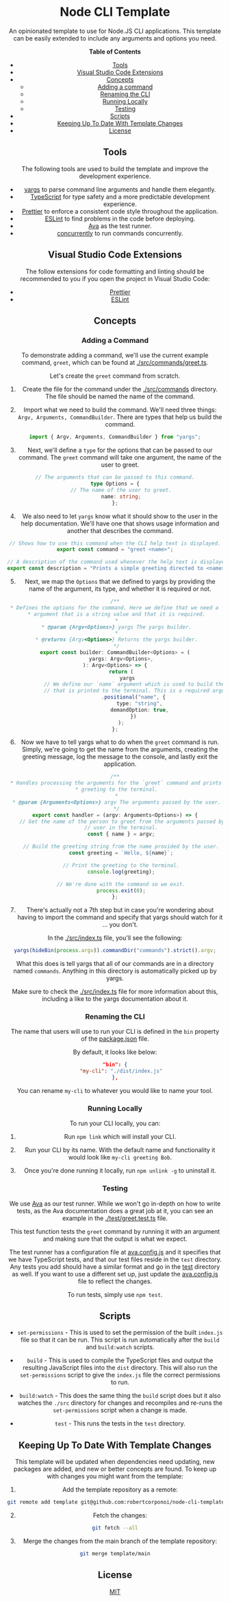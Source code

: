 <div align="center">

# **Node CLI Template**

An opinionated template to use for Node.JS CLI applications. This template can be easily extended to include any arguments and options you need.

<div align="center">

**Table of Contents**

-   [Tools](#tools)
-   [Visual Studio Code Extensions](#visual-studio-code-extensions)
-   [Concepts](#concepts)
    -   [Adding a command](#adding-a-command)
    -   [Renaming the CLI](#renaming-the-cli)
    -   [Running Locally](#running-locally)
    -   [Testing](#testing)
-   [Scripts](#scripts)
-   [Keeping Up To Date With Template Changes](#keeping-up-to-date-with-template-changes)
-   [License](#license)

## Tools

The following tools are used to build the template and improve the development experience.

-   [yargs](https://yargs.js.org/) to parse command line arguments and handle them elegantly.
-   [TypeScript](https://www.typescriptlang.org/) for type safety and a more predictable development experience.
-   [Prettier](https://prettier.io/) to enforce a consistent code style throughout the application.
-   [ESLint](https://eslint.org/) to find problems in the code before deploying.
-   [Ava](https://github.com/avajs/ava) as the test runner.
-   [concurrently](https://github.com/open-cli-tools/concurrently) to run commands concurrently.

## **Visual Studio Code Extensions**

The follow extensions for code formatting and linting should be recommended to you if you open the project in Visual Studio Code:

-   [Prettier](https://marketplace.visualstudio.com/items?itemName=esbenp.prettier-vscode)
-   [ESLint](https://marketplace.visualstudio.com/items?itemName=dbaeumer.vscode-eslint)

## **Concepts**

### **Adding a Command**

To demonstrate adding a command, we'll use the current example command, `greet`, which can be found at [./src/commands/greet.ts](./src/commands/greet.ts).

Let's create the `greet` command from scratch.

1. Create the file for the command under the [./src/commands](./src/commands/) directory. The file should be named the name of the command.

2. Import what we need to build the command. We'll need three things: `Argv, Arguments, CommandBuilder`. There are types that help us build the command.

```ts
import { Argv, Arguments, CommandBuilder } from "yargs";
```

3. Next, we'll define a `type` for the options that can be passed to our command. The `greet` command will take one argument, the name of the user to greet.

```ts
// The arguments that can be passed to this command.
type Options = {
    // The name of the user to greet.
    name: string;
};
```

4. We also need to let `yargs` know what it should show to the user in the help documentation. We'll have one that shows usage information and another that describes the command.

```ts
// Shows how to use this command when the CLI help text is displayed.
export const command = "greet <name>";

// A description of the command used whenever the help text is displayed.
export const description = "Prints a simple greeting directed to <name>";
```

5. Next, we map the `Options` that we defined to yargs by providing the name of the argument, its type, and whether it is required or not.

```ts
/**
 * Defines the options for the command. Here we define that we need a `name`
 * argument that is a string value and that it is required.
 *
 * @param {Argv<Options>} yargs The yargs builder.
 *
 * @returns {Argv<Options>} Returns the yargs builder.
 */
export const builder: CommandBuilder<Options> = (
    yargs: Argv<Options>,
): Argv<Options> => {
    return (
        yargs
            // We define our `name` argument which is used to build the string
            // that is printed to the terminal. This is a required argument.
            .positional("name", {
                type: "string",
                demandOption: true,
            })
    );
};
```

6. Now we have to tell yargs what to do when the `greet` command is run. Simply, we're going to get the name from the arguments, creating the greeting message, log the message to the console, and lastly exit the application.

```ts
/**
 * Handles processing the arguments for the `greet` command and prints the
 * greeting to the terminal.
 *
 * @param {Arguments<Options>} argv The arguments passed by the user.
 */
export const handler = (argv: Arguments<Options>) => {
    // Get the name of the person to greet from the arguments passed by the
    // user in the terminal.
    const { name } = argv;

    // Build the greeting string from the name provided by the user.
    const greeting = `Hello, ${name}`;

    // Print the greeting to the terminal.
    console.log(greeting);

    // We're done with the command so we exit.
    process.exit(0);
};
```

7. There's actually not a 7th step but in case you're wondering about having to import the command and specify that yargs should watch for it ... you don't.

In the [./src/index.ts](./src/index.ts) file, you'll see the following:

```ts
yargs(hideBin(process.argv)).commandDir("commands").strict().argv;
```

What this does is tell yargs that all of our commands are in a directory named `commands`. Anything in this directory is automatically picked up by yargs.

Make sure to check the [./src/index.ts](./src/index.ts) file for more information about this, including a like to the yargs documentation about it.

### **Renaming the CLI**

The name that users will use to run your CLI is defined in the `bin` property of the [package.json](./package.json) file.

By default, it looks like below:

```json
"bin": {
    "my-cli": "./dist/index.js"
},
```

You can rename `my-cli` to whatever you would like to name your tool.

### **Running Locally**

To run your CLI locally, you can:

1. Run `npm link` which will install your CLI.

2. Run your CLI by its name. With the default name and functionality it would look like `my-cli greeting Bob`.

3. Once you're done running it locally, run `npm unlink -g` to uninstall it.

### **Testing**

We use [Ava](https://github.com/avajs/ava) as our test runner. While we won't go in-depth on how to write tests, as the Ava documentation does a great job at it, you can see an example in the [./test/greet.test.ts](./test/greet.test.ts) file.

This test function tests the `greet` command by running it with an argument and making sure that the output is what we expect.

The test runner has a configuration file at [ava.config.js](./ava.config.js) and it specifies that we have TypeScript tests, and that our test files reside in the `test` directory. Any tests you add should have a similar format and go in the [test](./test/) directory as well. If you want to use a different set up, just update the [ava.config.js](./ava.config.js) file to reflect the changes.

To run tests, simply use `npm test`.

## **Scripts**

-   `set-permissions` - This is used to set the permission of the built `index.js` file so that it can be run. This script is run automatically after the `build` and `build:watch` scripts.

-   `build` - This is used to compile the TypeScript files and output the resulting JavaScript files into the `dist` directory. This will also run the `set-permissions` script to give the `index.js` file the correct permissions to run.

-   `build:watch` - This does the same thing the `build` script does but it also watches the `./src` directory for changes and recompiles and re-runs the `set-permissions` script when a change is made.

-   `test` - This runs the tests in the `test` directory.

## **Keeping Up To Date With Template Changes**

This template will be updated when dependencies need updating, new packages are added, and new or better concepts are found. To keep up with changes you might want from the template:

1. Add the template repository as a remote:

```sh
git remote add template git@github.com:robertcorponoi/node-cli-template.git
```

2. Fetch the changes:

```sh
git fetch --all
```

3. Merge the changes from the main branch of the template repository:

```sh
git merge template/main
```

## **License**

[MIT](./LICENSE)

